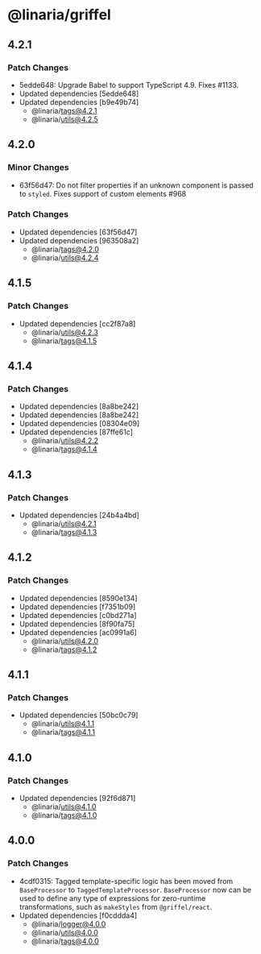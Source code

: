 # @linaria/griffel

## 4.2.1

### Patch Changes

- 5edde648: Upgrade Babel to support TypeScript 4.9. Fixes #1133.
- Updated dependencies [5edde648]
- Updated dependencies [b9e49b74]
  - @linaria/tags@4.2.1
  - @linaria/utils@4.2.5

## 4.2.0

### Minor Changes

- 63f56d47: Do not filter properties if an unknown component is passed to `styled`. Fixes support of custom elements #968

### Patch Changes

- Updated dependencies [63f56d47]
- Updated dependencies [963508a2]
  - @linaria/tags@4.2.0
  - @linaria/utils@4.2.4

## 4.1.5

### Patch Changes

- Updated dependencies [cc2f87a8]
  - @linaria/utils@4.2.3
  - @linaria/tags@4.1.5

## 4.1.4

### Patch Changes

- Updated dependencies [8a8be242]
- Updated dependencies [8a8be242]
- Updated dependencies [08304e09]
- Updated dependencies [87ffe61c]
  - @linaria/utils@4.2.2
  - @linaria/tags@4.1.4

## 4.1.3

### Patch Changes

- Updated dependencies [24b4a4bd]
  - @linaria/utils@4.2.1
  - @linaria/tags@4.1.3

## 4.1.2

### Patch Changes

- Updated dependencies [8590e134]
- Updated dependencies [f7351b09]
- Updated dependencies [c0bd271a]
- Updated dependencies [8f90fa75]
- Updated dependencies [ac0991a6]
  - @linaria/utils@4.2.0
  - @linaria/tags@4.1.2

## 4.1.1

### Patch Changes

- Updated dependencies [50bc0c79]
  - @linaria/utils@4.1.1
  - @linaria/tags@4.1.1

## 4.1.0

### Patch Changes

- Updated dependencies [92f6d871]
  - @linaria/utils@4.1.0
  - @linaria/tags@4.1.0

## 4.0.0

### Patch Changes

- 4cdf0315: Tagged template-specific logic has been moved from `BaseProcessor` to `TaggedTemplateProcessor`. `BaseProcessor` now can be used to define any type of expressions for zero-runtime transformations, such as `makeStyles` from `@griffel/react`.
- Updated dependencies [f0cddda4]
  - @linaria/logger@4.0.0
  - @linaria/utils@4.0.0
  - @linaria/tags@4.0.0
